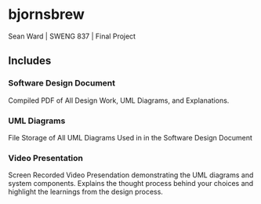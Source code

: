 # bjornsbrew
Sean Ward | SWENG 837 | Final Project

## Includes

### Software Design Document
Compiled PDF of All Design Work, UML Diagrams, and Explanations.

### UML Diagrams
File Storage of All UML Diagrams Used in in the Software Design Document

### Video Presentation
Screen Recorded Video Presendation demonstrating the UML diagrams and system components. Explains the thought process behind your choices and highlight the learnings from the design process.

